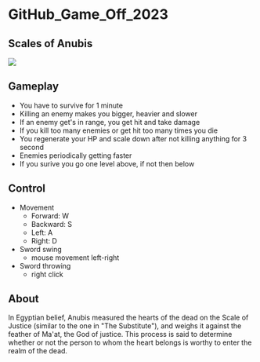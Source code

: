 # GitHub_Game_Off_2023

## Scales of Anubis

<img align=center src="https://github.com/zstenger93/GitHub_Game_Off_2023/blob/readme/scale.jpeg">

## Gameplay

- You have to survive for 1 minute
- Killing an enemy makes you bigger, heavier and slower
- If an enemy get's in range, you get hit and take damage
- If you kill too many enemies or get hit too many times you die
- You regenerate your HP and scale down after not killing anything for 3 second
- Enemies periodically getting faster
- If you surive you go one level above, if not then below

## Control

- Movement
	- Forward: W
	- Backward: S
	- Left: A
	- Right: D
- Sword swing
	- mouse movement left-right
- Sword throwing
	- right click

## About

In Egyptian belief, Anubis measured the hearts of the dead on the Scale of Justice (similar to the one in "The Substitute"),
and weighs it against the feather of Ma'at, the God of justice.
This process is said to determine whether or not the person to whom the heart belongs is worthy to enter the realm of the dead.
